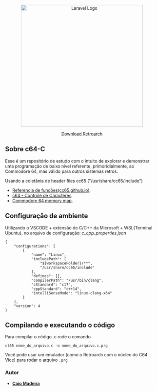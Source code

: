 <p align="center"><a href="https://laravel.com" target="_blank"><img src="https://upload.wikimedia.org/wikipedia/commons/2/2c/Commodore_64_logo.png" width="400" alt="Laravel Logo"></a></p>

<p align="center">
<a href="https://www.retroarch.com">Download Retroarch</a>
</p>

## Sobre c64-C

Esse é um repositório de estudo com o intuito de explorar e demonstrar uma programação de baixo nível referente, primoridialmente, ao Commodore 64, mas válido para outros sistemas retros.

Usando a coletânia de header files cc65 ("/usr/share/cc65/include")

- [Referencia de funções(cc65.github.io)](https://cc65.github.io/doc/funcref.html).
- [c64 - Controle de Caracteres](https://www.c64-wiki.com/wiki/control_character).
- [Commodore 64 memory map](https://sta.c64.org/cbm64mem.html).


## Configuração de ambiente

Utilizando o VSCODE + extensão de C/C++ da Microsoft + WSL(Terminal Ubuntu), no arquivo de configuração: *c_cpp_properties.json*

```
{
    "configurations": [
        {
            "name": "Linux",
            "includePath": [
                "${workspaceFolder}/**",
                "/usr/share/cc65/include"
            ],
            "defines": [],
            "compilerPath": "/usr/bin/clang",
            "cStandard": "c17",
            "cppStandard": "c++14",
            "intelliSenseMode": "linux-clang-x64"
        }
    ],
    "version": 4
}

```

## Compilando e executando o código

Para compilar o código .c rode o comando

```
cl65 nome_do_arquivo.c -o nome_do_arquivo.c.prg
```

Você pode usar um emulador (como o Retroarch com o núcleo do C64 Vice) para rodar o arquivo ```.prg```

### Autor

- **[Caio Madeira](https://caiomaidera.dev)**